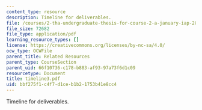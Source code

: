 ```yaml
---
content_type: resource
description: Timeline for deliverables.
file: /courses/2-tha-undergraduate-thesis-for-course-2-a-january-iap-2007/bbf275f1c4f7d1ceb1b21753b41e8cc4_timeline3.pdf
file_size: 72682
file_type: application/pdf
learning_resource_types: []
license: https://creativecommons.org/licenses/by-nc-sa/4.0/
ocw_type: OCWFile
parent_title: Related Resources
parent_type: CourseSection
parent_uid: 66f10736-c178-b883-af93-97a73f6d1c09
resourcetype: Document
title: timeline3.pdf
uid: bbf275f1-c4f7-d1ce-b1b2-1753b41e8cc4
---
```

Timeline for deliverables.